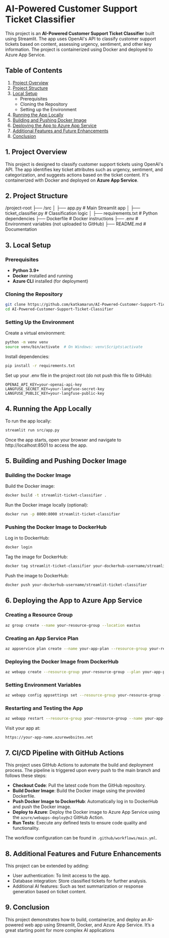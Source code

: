 # AI-Powered Customer Support Ticket Classifier

This project is an **AI-Powered Customer Support Ticket Classifier** built using Streamlit. The app uses OpenAI's API to classify customer support tickets based on content, assessing urgency, sentiment, and other key information. The project is containerized using Docker and deployed to Azure App Service.

## Table of Contents

1. [Project Overview](#project-overview)
2. [Project Structure](#project-structure)
3. [Local Setup](#local-setup)
   - Prerequisites
   - Cloning the Repository
   - Setting up the Environment
4. [Running the App Locally](#running-the-app-locally)
5. [Building and Pushing Docker Image](#building-and-pushing-docker-image)
6. [Deploying the App to Azure App Service](#deploying-the-app-to-azure-app-service)
7. [Additional Features and Future Enhancements](#additional-features-and-future-enhancements)
8. [Conclusion](#conclusion)

## 1. Project Overview

This project is designed to classify customer support tickets using OpenAI's API. The app identifies key ticket attributes such as urgency, sentiment, and categorization, and suggests actions based on the ticket content. It's containerized with Docker and deployed on **Azure App Service**.

## 2. Project Structure

/project-root
├── /src
│   ├── app.py                  # Main Streamlit app
│   ├── ticket_classifier.py     # Classification logic
│
├── requirements.txt             # Python dependencies
├── Dockerfile                   # Docker instructions
├── .env                         # Environment variables (not uploaded to GitHub)
├── README.md                    # Documentation

## 3. Local Setup

### Prerequisites
- **Python 3.9+**
- **Docker** installed and running
- **Azure CLI** installed (for deployment)

### Cloning the Repository

```bash
git clone https://github.com/katkamarun/AI-Powered-Customer-Support-Ticket-Classifier.git
cd AI-Powered-Customer-Support-Ticket-Classifier
```

### Setting Up the Environment
Create a virtual environment:

```bash
python -m venv venv
source venv/bin/activate  # On Windows: venv\Scripts\activate
```

Install dependencies:

```bash
pip install -r requirements.txt
```

Set up your .env file in the project root (do not push this file to GitHub):

```
OPENAI_API_KEY=your-openai-api-key
LANGFUSE_SECRET_KEY=your-langfuse-secret-key
LANGFUSE_PUBLIC_KEY=your-langfuse-public-key
```

## 4. Running the App Locally
To run the app locally:

```bash
streamlit run src/app.py
```

Once the app starts, open your browser and navigate to http://localhost:8501 to access the app.

## 5. Building and Pushing Docker Image

### Building the Docker Image
Build the Docker image:

```bash
docker build -t streamlit-ticket-classifier .
```

Run the Docker image locally (optional):

```bash
docker run -p 8000:8000 streamlit-ticket-classifier
```

### Pushing the Docker Image to DockerHub
Log in to DockerHub:

```bash
docker login
```

Tag the image for DockerHub:

```bash
docker tag streamlit-ticket-classifier your-dockerhub-username/streamlit-ticket-classifier
```

Push the image to DockerHub:

```bash
docker push your-dockerhub-username/streamlit-ticket-classifier
```

## 6. Deploying the App to Azure App Service

### Creating a Resource Group
```bash
az group create --name your-resource-group --location eastus
```

### Creating an App Service Plan
```bash
az appservice plan create --name your-app-plan --resource-group your-resource-group --sku B1 --is-linux
```

### Deploying the Docker Image from DockerHub
```bash
az webapp create --resource-group your-resource-group --plan your-app-plan --name your-app-name --deployment-container-image-name your-dockerhub-username/streamlit-ticket-classifier
```

### Setting Environment Variables
```bash
az webapp config appsettings set --resource-group your-resource-group --name your-app-name --settings OPENAI_API_KEY=your-openai-api-key LANGFUSE_SECRET_KEY=your-langfuse-secret-key LANGFUSE_PUBLIC_KEY=your-langfuse-public-key
```

### Restarting and Testing the App
```bash
az webapp restart --resource-group your-resource-group --name your-app-name
```

Visit your app at:

```
https://your-app-name.azurewebsites.net
```

## 7. CI/CD Pipeline with GitHub Actions
This project uses GitHub Actions to automate the build and deployment process. The pipeline is triggered upon every push to the main branch and follows these steps:

- **Checkout Code**: Pull the latest code from the GitHub repository.
- **Build Docker Image**: Build the Docker image using the provided Dockerfile.
- **Push Docker Image to DockerHub**: Automatically log in to DockerHub and push the Docker image.
- **Deploy to Azure**: Deploy the Docker image to Azure App Service using the `azure/webapps-deploy@v2` GitHub Action.
- **Run Tests**: Execute any defined tests to ensure code quality and functionality.

The workflow configuration can be found in `.github/workflows/main.yml`.

## 8. Additional Features and Future Enhancements
This project can be extended by adding:
- User authentication: To limit access to the app.
- Database integration: Store classified tickets for further analysis.
- Additional AI features: Such as text summarization or response generation based on ticket content.

## 9. Conclusion
This project demonstrates how to build, containerize, and deploy an AI-powered web app using Streamlit, Docker, and Azure App Service. It’s a great starting point for more complex AI applications 

